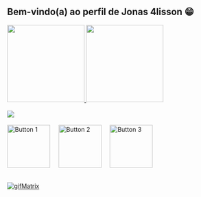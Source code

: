 ## Bem-vindo(a) ao perfil de Jonas 4lisson 😁

 <div>
   <a href="https://github.com/Jonas4lisson">
   <img height="180em" src="https://github-readme-stats.vercel.app/api?username=Jonas4lisson&show_icons=true&theme=tokyonight&include_all_commits=true&count_private=true"/>
   <img height="180em" src="https://github-readme-stats.vercel.app/api/top-langs/?username=Jonas4lisson&layout=compact&langs_count=6&theme=tokyonight"/>
   </a>
</div>
<br>
<div style="display: inline_block">
<a href="https://github.com/Jonas4lisson"> <img src="https://skillicons.dev/icons?i=html,css,js,nodejs,ts,php,react,git,bootstrap,figma,mysql,postman"/> </a>
</div>
 <br>
 
<div> 
  <a href="https://instagram.com/Jonas_4lisson_36" target="_blank"><img src="https://img.shields.io/badge/-Instagram-%23E4405F?style=for-the-badge&logo=instagram&logoColor=white" target="_blank" alt="Button 1" height="100"></a>
   &nbsp;&nbsp;&nbsp; <!-- Espaços para separar os botões -->
 <a href="https://discord.gg/jonas_4lisson_36" target="_blank"><img src="https://img.shields.io/badge/Discord-7289DA?style=for-the-badge&logo=discord&logoColor=white" target="_blank" alt="Button 2" height="100"></a> 
   &nbsp;&nbsp;&nbsp; <!-- Espaços para separar os botões -->
 <a href = "jonasalissonnascimento@gmail.com"><img src="https://img.shields.io/badge/-Gmail-%23333?style=for-the-badge&logo=gmail&logoColor=white" target="_blank" alt="Button 3" height="100"></a>
</div>
<br>

<a href="https://github.com/Jonas4lisson"> ![gifMatrix](https://github.com/user-attachments/assets/af12d055-6d99-47e0-ba75-cbc640dd0fe0) </a>
